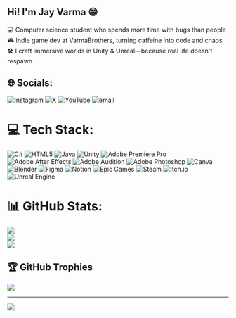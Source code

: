  
## Hi! I'm Jay Varma 😁

💻 Computer science student who spends more time with bugs than people  
🎮 Indie game dev at VarmaBrothers, turning caffeine into code and chaos  
🛠 I craft immersive worlds in Unity & Unreal—because real life doesn't respawn  


## 🌐 Socials:
[![Instagram](https://img.shields.io/badge/Instagram-%23E4405F.svg?logo=Instagram&logoColor=white)](https://instagram.com/@jayyvarmaa) [![X](https://img.shields.io/badge/X-black.svg?logo=X&logoColor=white)](https://x.com/@jayyvarmaa) [![YouTube](https://img.shields.io/badge/YouTube-%23FF0000.svg?logo=YouTube&logoColor=white)](https://youtube.com/@BeyondWideAngle) [![email](https://img.shields.io/badge/Email-D14836?logo=gmail&logoColor=white)](mailto:jaymayurvarma@gmail.com) 

# 💻 Tech Stack:
![C#](https://img.shields.io/badge/c%23-%23239120.svg?style=for-the-badge&logo=csharp&logoColor=white) ![HTML5](https://img.shields.io/badge/html5-%23E34F26.svg?style=for-the-badge&logo=html5&logoColor=white) ![Java](https://img.shields.io/badge/java-%23ED8B00.svg?style=for-the-badge&logo=openjdk&logoColor=white) ![Unity](https://img.shields.io/badge/unity-%23000000.svg?style=for-the-badge&logo=unity&logoColor=white) ![Adobe Premiere Pro](https://img.shields.io/badge/Adobe%20Premiere%20Pro-9999FF.svg?style=for-the-badge&logo=Adobe%20Premiere%20Pro&logoColor=white) ![Adobe After Effects](https://img.shields.io/badge/Adobe%20After%20Effects-9999FF.svg?style=for-the-badge&logo=Adobe%20After%20Effects&logoColor=white) ![Adobe Audition](https://img.shields.io/badge/Adobe%20Audition-9999FF.svg?style=for-the-badge&logo=Adobe%20Audition&logoColor=white) ![Adobe Photoshop](https://img.shields.io/badge/adobe%20photoshop-%2331A8FF.svg?style=for-the-badge&logo=adobe%20photoshop&logoColor=white) ![Canva](https://img.shields.io/badge/Canva-%2300C4CC.svg?style=for-the-badge&logo=Canva&logoColor=white) ![Blender](https://img.shields.io/badge/blender-%23F5792A.svg?style=for-the-badge&logo=blender&logoColor=white) ![Figma](https://img.shields.io/badge/figma-%23F24E1E.svg?style=for-the-badge&logo=figma&logoColor=white) ![Notion](https://img.shields.io/badge/Notion-%23000000.svg?style=for-the-badge&logo=notion&logoColor=white) ![Epic Games](https://img.shields.io/badge/epicgames-%23313131.svg?style=for-the-badge&logo=epicgames&logoColor=white) ![Steam](https://img.shields.io/badge/steam-%23000000.svg?style=for-the-badge&logo=steam&logoColor=white) ![Itch.io](https://img.shields.io/badge/Itch-%23FF0B34.svg?style=for-the-badge&logo=Itch.io&logoColor=white) ![Unreal Engine](https://img.shields.io/badge/unrealengine-%23313131.svg?style=for-the-badge&logo=unrealengine&logoColor=white)
# 📊 GitHub Stats:
![](https://github-readme-stats.vercel.app/api?username=jayyvarmaa&theme=transparent&hide_border=false&include_all_commits=false&count_private=false)<br/>
![](https://nirzak-streak-stats.vercel.app/?user=jayyvarmaa&theme=transparent&hide_border=false)<br/>
![](https://github-readme-stats.vercel.app/api/top-langs/?username=jayyvarmaa&theme=transparent&hide_border=false&include_all_commits=false&count_private=false&layout=compact)

## 🏆 GitHub Trophies
![](https://github-profile-trophy.vercel.app/?username=jayyvarmaa&theme=transparent&no-frame=true&no-bg=true&margin-w=4)

---
[![](https://visitcount.itsvg.in/api?id=jayyvarmaa&icon=0&color=11)](https://visitcount.itsvg.in)

<!-- Proudly created with GPRM ( https://gprm.itsvg.in ) -->
